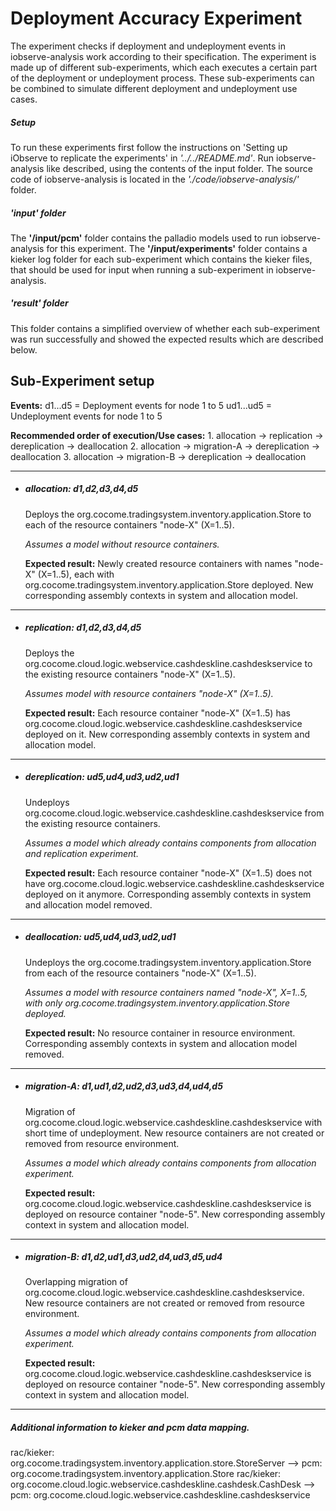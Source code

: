 # Deployment Accuracy Experiment

The experiment checks if deployment and undeployment events in iobserve-analysis work according to their specification.
The experiment is made up of different sub-experiments, which each executes a certain part of the deployment or undeployment process.
These sub-experiments can be combined to simulate different deployment and undeployment use cases.

##### **Setup**
To run these experiments first follow the instructions on 'Setting up iObserve to replicate the experiments' in 
*'../../README.md'*.
Run iobserve-analysis like described, using the contents of the input folder.
The source code of iobserve-analysis is located in the *'./code/iobserve-analysis/'* folder.

##### **'input' folder**
The **'/input/pcm'** folder contains the palladio models used to run iobserve-analysis for this experiment.
The **'/input/experiments'** folder contains a kieker log folder for each sub-experiment which contains the kieker files,
that should be used for input when running a sub-experiment in iobserve-analysis.

##### **'result' folder**
This folder contains a simplified overview of whether each sub-experiment was run successfully and showed 
the expected results which are described below.

## Sub-Experiment setup
**Events:** 
                                            d1...d5 = Deployment events for node 1 to 5
                                            ud1...ud5 = Undeployment events for node 1 to 5
		
**Recommended order of execution/Use cases:**
                                           1. allocation -> replication -> dereplication -> deallocation
										   2. allocation -> migration-A -> dereplication -> deallocation
										   3. allocation -> migration-B -> dereplication -> deallocation
_______________________________________________________________________________________________________________________
- ##### **allocation: d1,d2,d3,d4,d5**
  Deploys the org.cocome.tradingsystem.inventory.application.Store to each of the resource containers "node-X" (X=1..5).

  *Assumes a model without resource containers.*
  
  **Expected result:** Newly created resource containers with names "node-X" (X=1..5),
  each with org.cocome.tradingsystem.inventory.application.Store deployed.
  New corresponding assembly contexts in system and allocation model.
_______________________________________________________________________________________________________________________
- ##### **replication: d1,d2,d3,d4,d5**
  Deploys the org.cocome.cloud.logic.webservice.cashdeskline.cashdeskservice to the existing resource containers "node-X" (X=1..5).
  
  *Assumes model with resource containers "node-X" (X=1..5).*
  
  **Expected result:** Each resource container "node-X" (X=1..5) has org.cocome.cloud.logic.webservice.cashdeskline.cashdeskservice
  deployed on it. New corresponding assembly contexts in system and allocation model.
_______________________________________________________________________________________________________________________
- ##### **dereplication: ud5,ud4,ud3,ud2,ud1**
  Undeploys org.cocome.cloud.logic.webservice.cashdeskline.cashdeskservice from the existing resource containers.
  
  *Assumes a model which already contains components from allocation and replication experiment.*
  
  **Expected result:** Each resource container "node-X" (X=1..5) does not have 
  org.cocome.cloud.logic.webservice.cashdeskline.cashdeskservice deployed on it anymore. Corresponding assembly contexts
  in system and allocation model removed.
_______________________________________________________________________________________________________________________
- ##### **deallocation: ud5,ud4,ud3,ud2,ud1**
  Undeploys the org.cocome.tradingsystem.inventory.application.Store from each of the resource containers "node-X" (X=1..5).
  
  *Assumes a model with resource containers named "node-X", X=1..5, with only org.cocome.tradingsystem.inventory.application.Store deployed.*
  
  **Expected result:** No resource container in resource environment. Corresponding assembly contexts in system and allocation model removed.
_______________________________________________________________________________________________________________________
- ##### **migration-A: d1,ud1,d2,ud2,d3,ud3,d4,ud4,d5**
  Migration of org.cocome.cloud.logic.webservice.cashdeskline.cashdeskservice with short time of undeployment. 
  New resource containers are not created or removed from resource environment.
  
  *Assumes a model which already contains components from allocation experiment.*
  
  **Expected result:** org.cocome.cloud.logic.webservice.cashdeskline.cashdeskservice is deployed on resource container "node-5".
  New corresponding assembly context in system and allocation model.
_______________________________________________________________________________________________________________________
- ##### **migration-B: d1,d2,ud1,d3,ud2,d4,ud3,d5,ud4**
  Overlapping migration of org.cocome.cloud.logic.webservice.cashdeskline.cashdeskservice. 
  New resource containers are not created or removed from resource environment.
  
  *Assumes a model which already contains components from allocation experiment.*
  
  **Expected result:** org.cocome.cloud.logic.webservice.cashdeskline.cashdeskservice is deployed on resource container "node-5".
  New corresponding assembly context in system and allocation model.
_______________________________________________________________________________________________________________________
 
##### **Additional information** to kieker and pcm data mapping.
  rac/kieker: org.cocome.tradingsystem.inventory.application.store.StoreServer --> pcm: org.cocome.tradingsystem.inventory.application.Store
  rac/kieker: org.cocome.cloud.logic.webservice.cashdeskline.cashdesk.CashDesk --> pcm: org.cocome.cloud.logic.webservice.cashdeskline.cashdeskservice  